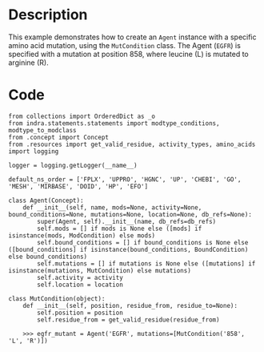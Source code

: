 # Description
This example demonstrates how to create an `Agent` instance with a specific amino acid mutation, using the `MutCondition` class. The Agent (`EGFR`) is specified with a mutation at position 858, where leucine (L) is mutated to arginine (R).

# Code
```
from collections import OrderedDict as _o
from indra.statements.statements import modtype_conditions, modtype_to_modclass
from .concept import Concept
from .resources import get_valid_residue, activity_types, amino_acids
import logging

logger = logging.getLogger(__name__)

default_ns_order = ['FPLX', 'UPPRO', 'HGNC', 'UP', 'CHEBI', 'GO', 'MESH', 'MIRBASE', 'DOID', 'HP', 'EFO']

class Agent(Concept):
    def __init__(self, name, mods=None, activity=None, bound_conditions=None, mutations=None, location=None, db_refs=None):
        super(Agent, self).__init__(name, db_refs=db_refs)
        self.mods = [] if mods is None else ([mods] if isinstance(mods, ModCondition) else mods)
        self.bound_conditions = [] if bound_conditions is None else ([bound_conditions] if isinstance(bound_conditions, BoundCondition) else bound_conditions)
        self.mutations = [] if mutations is None else ([mutations] if isinstance(mutations, MutCondition) else mutations)
        self.activity = activity
        self.location = location

class MutCondition(object):
    def __init__(self, position, residue_from, residue_to=None):
        self.position = position
        self.residue_from = get_valid_residue(residue_from)

    >>> egfr_mutant = Agent('EGFR', mutations=[MutCondition('858', 'L', 'R')])

```
